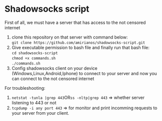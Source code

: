# Shadowsocks script
First of all, we must have a server that has access to the not censored internet
1. clone this repository on that server with command below: </br>
`git clone https://github.com/amirianos/shadowsocks-script.git` </br>
2. Give executable permission to bash file and finally run that bash file: </br>
`cd shadowsocks-script` </br>
`chmod +x commands.sh` </br>
`./commands.sh` </br>
3. Config shadowsocks client on your device (Windows,Linux,Android,Iphone) to connect to your server and now you can connect to the not censored internet </br>

For troubleshooting: </br>
1. `netstat -tunla |grep 443`OR`ss -nltp|grep 443` => whether server listening to 443 or not </br>
2. `tcpdump -i any port 443` => for monitor and print incomming requests to your server from your client. </br>
